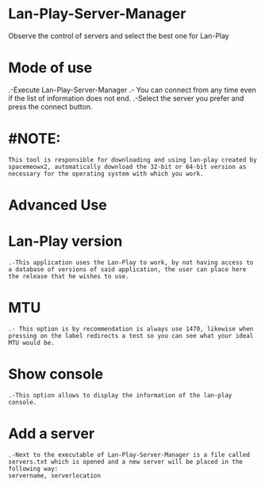 # Lan-Play-Server-Manager

Observe the control of servers and select the best one for Lan-Play

# Mode of use

.-Execute Lan-Play-Server-Manager
.- You can connect from any time even if the list of information does not end.
.-Select the server you prefer and press the connect button.

# #NOTE:
    This tool is responsible for downloading and using lan-play created by spacemeowx2, automatically download the 32-bit or 64-bit version as necessary for the operating system with which you work.

# Advanced Use

#   Lan-Play version
    .-This application uses the Lan-Play to work, by not having access to a database of versions of said application, the user can place here the release that he wishes to use.

#   MTU
    .- This option is by recommendation is always use 1470, likewise when pressing on the label redirects a test so you can see what your ideal MTU would be.

#   Show console
    .-This option allows to display the information of the lan-play console.

#   Add a server
    .-Next to the executable of Lan-Play-Server-Manager is a file called servers.txt which is opened and a new server will be placed in the following way:
    servername, serverlocation